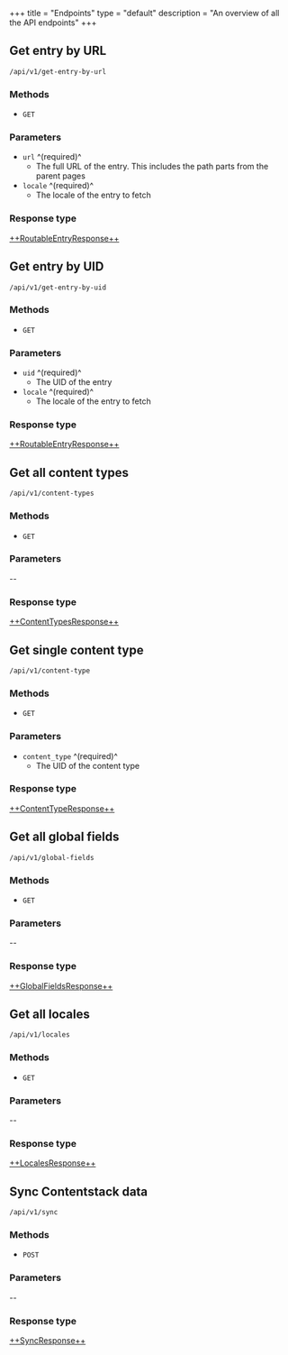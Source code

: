 +++
title = "Endpoints"
type = "default"
description = "An overview of all the API endpoints"
+++

## Get entry by URL

`/api/v1/get-entry-by-url`

### Methods

- `GET`

### Parameters

- `url` ^(required)^
  - The full URL of the entry. This includes the path parts from the parent pages
- `locale` ^(required)^
  - The locale of the entry to fetch

### Response type

[++RoutableEntryResponse++](response-types#routableentryresponse)

## Get entry by UID

`/api/v1/get-entry-by-uid`

### Methods

- `GET`

### Parameters

- `uid` ^(required)^
  - The UID of the entry
- `locale` ^(required)^
  - The locale of the entry to fetch

### Response type

[++RoutableEntryResponse++](response-types#routableentryresponse)

## Get all content types

`/api/v1/content-types`

### Methods

- `GET`

### Parameters

--

### Response type

[++ContentTypesResponse++](response-types#contenttypesresponse)

## Get single content type

`/api/v1/content-type`

### Methods

- `GET`

### Parameters

- `content_type` ^(required)^
  - The UID of the content type

### Response type

[++ContentTypeResponse++](response-types#contenttyperesponse)

## Get all global fields

`/api/v1/global-fields`

### Methods

- `GET`

### Parameters

--

### Response type

[++GlobalFieldsResponse++](response-types#globalfieldsresponse)

## Get all locales

`/api/v1/locales`

### Methods

- `GET`

### Parameters

--

### Response type

[++LocalesResponse++](response-types#localesresponse)

## Sync Contentstack data

`/api/v1/sync`

### Methods

- `POST`

### Parameters

--

### Response type

[++SyncResponse++](response-types#syncresponse)
